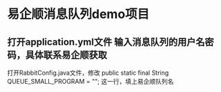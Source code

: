 # 易企顺消息队列demo项目
## 打开application.yml文件 输入消息队列的用户名密码，具体联系易企顺获取
打开RabbitConfig.java文件，修改 public static final String QUEUE_SMALL_PROGRAM = ""; 这一行，填上易企顺队列名
